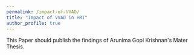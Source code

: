 ```yaml
---
permalink: /impact-of-VVAD/
title: "Impact of VVAD in HRI"
author_profile: true
---
```

This Paper should publish the findings of Arunima Gopi Krishnan's Mater Thesis.
